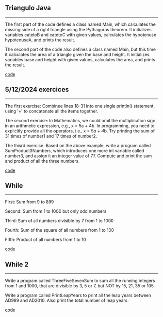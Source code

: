 ## Triangulo Java
---
The first part of the code defines a class named Main, which calculates the missing side of a right triangle using the Pythagoras theorem. It initializes variables catetoB and catetoC with given values, calculates the hypotenuse hypotenuseA, and prints the result.


The second part of the code also defines a class named Main, but this time it calculates the area of a triangle given the base and height. It initializes variables base and height with given values, calculates the area, and prints the result.


[code](https://github.com/Spaikyjordi/J25-programming-jordi/blob/main/Java/Triangulo.java)

## 5/12/2024 exercices
---
The first exercise: Combinee lines 18-31 into one single println() statement, using '+' to concatenate all the items together.


The second exercise: In Mathematics, we could omit the multiplication sign in an arithmetic expression, e.g., x = 5a + 4b. In programming, you need to explicitly provide all the operators, i.e., x = 5*a + 4*b. Try printing the sum of 31 times of number1 and 17 times of number2.


The thisrd exercise: Based on the above example, write a program called SumProduct3Numbers, which introduces one more int variable called number3, and assign it an integer value of 77. Compute and print the sum and product of all the three numbers.


[code](https://github.com/Spaikyjordi/J25-programming-jordi/blob/main/Java/5-12-2024.java)

## While
---
First: Sum from 9 to 899


Second: Sum from 1 to 1000 but only odd numbers


Third: Sum of all numbers divisible by 7 from 1 to 1000


Fourth: Sum of the square of all numbers from 1 to 100


Fifth: Product of all numbers from 1 to 10

[code](https://github.com/Spaikyjordi/J25-programming-jordi/blob/main/Java/While.java)

## While 2
---
Write a program called ThreeFiveSevenSum to sum all the running integers from 1 and 1000, that are divisible by 3, 5 or 7, but NOT by 15, 21, 35 or 105.


Write a program called PrintLeapYears to print all the leap years between AD999 and AD2010. Also print the total number of leap years.


[code](https://github.com/Spaikyjordi/J25-programming-jordi/blob/main/Java/While2.java)
